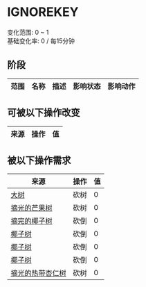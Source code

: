 # IGNOREKEY  
变化范围: 0 ~ 1  
基础变化率: 0 / 每15分钟  
## 阶段  
范围  |  名称  |  描述  |  影响状态  |  影响动作  
----  |  ----  |  ----  |  ----  |  ----  
## 可被以下操作改变  
来源  |  操作  |  值  
----  |  ----  |  ----  
## 被以下操作需求  
来源  |  操作  |  值  
----  |  ----  |  ----  
[大树](LargeTree.md)  |  砍树  |  0  
[摘光的芒果树](MangoTreeCleared.md)  |  砍树  |  0  
[摘完的椰子树](PalmTreeCleared.md)  |  砍倒  |  0  
[椰子树](PalmTreeNew.md)  |  砍倒  |  0  
[椰子树](PalmTreeNewMultiEventOld.md)  |  砍倒  |  0  
[椰子树](PalmTreeOld.md)  |  砍倒  |  0  
[摘光的热带杏仁树](TropicalAlmondTreeCleared.md)  |  砍树  |  0  
